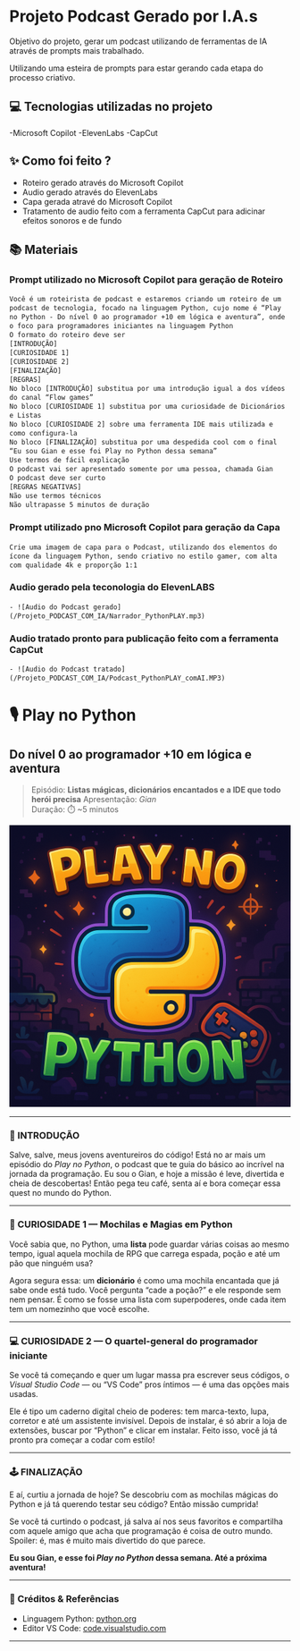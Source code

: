 # Projeto Podcast Gerado por I.A.s

Objetivo do projeto, gerar um podcast utilizando de ferramentas de IA através de prompts mais trabalhado.

Utilizando uma esteira de prompts para estar gerando cada etapa do processo criativo.

## 💻 Tecnologias utilizadas no projeto

-Microsoft Copilot
-ElevenLabs
-CapCut

## ✨ Como foi feito ?

- Roteiro gerado através do Microsoft Copilot
- Audio gerado através do ElevenLabs
- Capa gerada atravé do Microsoft Copilot
- Tratamento de audio feito com a ferramenta CapCut para adicinar efeitos sonoros e de fundo

## 📚 Materiais

### Prompt utilizado no Microsoft Copilot para geração de Roteiro
    Você é um roteirista de podcast e estaremos criando um roteiro de um podcast de tecnologia, focado na linguagem Python, cujo nome é “Play no Python - Do nível 0 ao programador +10 em lógica e aventura”, onde o foco para programadores iniciantes na linguagem Python
    O formato do roteiro deve ser
    [INTRODUÇÃO]
    [CURIOSIDADE 1]
    [CURIOSIDADE 2]
    [FINALIZAÇÃO]
    [REGRAS]
    No bloco [INTRODUÇÃO] substitua por uma introdução igual a dos vídeos do canal “Flow games”
    No bloco [CURIOSIDADE 1] substitua por uma curiosidade de Dicionários e Listas
    No bloco [CURIOSIDADE 2] sobre uma ferramenta IDE mais utilizada e como configura-la
    No bloco [FINALIZAÇÃO] substitua por uma despedida cool com o final “Eu sou Gian e esse foi Play no Python dessa semana”
    Use termos de fácil explicação
    O podcast vai ser apresentado somente por uma pessoa, chamada Gian
    O podcast deve ser curto
    [REGRAS NEGATIVAS]
    Não use termos técnicos
    Não ultrapasse 5 minutos de duração

### Prompt utilizado pno Microsoft Copilot para geração da Capa
    Crie uma imagem de capa para o Podcast, utilizando dos elementos do ícone da linguagem Python, sendo criativo no estilo gamer, com alta com qualidade 4k e proporção 1:1

### Audio gerado pela teconologia do ElevenLABS
    - ![Audio do Podcast gerado](/Projeto_PODCAST_COM_IA/Narrador_PythonPLAY.mp3)

### Audio tratado pronto para publicação feito com a ferramenta CapCut
    - ![Audio do Podcast tratado](/Projeto_PODCAST_COM_IA/Podcast_PythonPLAY_comAI.MP3)



# 🎙️ Play no Python
## Do nível 0 ao programador +10 em lógica e aventura

> Episódio: **Listas mágicas, dicionários encantados e a IDE que todo herói precisa**
> Apresentação: *Gian*  
> Duração: ⏱️ ~5 minutos

![Capa do Podcast - estilo gamer com ícone do Python](./Projeto_PODCAST_COM_IA/IMG/PLAYNOPYTHON_CAPA.png)

---

### 🔹 INTRODUÇÃO

Salve, salve, meus jovens aventureiros do código! Está no ar mais um episódio do *Play no Python*, o podcast que te guia do básico ao incrível na jornada da programação. Eu sou o Gian, e hoje a missão é leve, divertida e cheia de descobertas! Então pega teu café, senta aí e bora começar essa quest no mundo do Python.

---

### 🐍 CURIOSIDADE 1 — Mochilas e Magias em Python

Você sabia que, no Python, uma **lista** pode guardar várias coisas ao mesmo tempo, igual aquela mochila de RPG que carrega espada, poção e até um pão que ninguém usa?

Agora segura essa: um **dicionário** é como uma mochila encantada que já sabe onde está tudo. Você pergunta “cade a poção?” e ele responde sem nem pensar. É como se fosse uma lista com superpoderes, onde cada item tem um nomezinho que você escolhe.

---

### 💻 CURIOSIDADE 2 — O quartel-general do programador iniciante

Se você tá começando e quer um lugar massa pra escrever seus códigos, o *Visual Studio Code* — ou “VS Code” pros íntimos — é uma das opções mais usadas.

Ele é tipo um caderno digital cheio de poderes: tem marca-texto, lupa, corretor e até um assistente invisível. Depois de instalar, é só abrir a loja de extensões, buscar por “Python” e clicar em instalar. Feito isso, você já tá pronto pra começar a codar com estilo!

---

### 🕹️ FINALIZAÇÃO

E aí, curtiu a jornada de hoje? Se descobriu com as mochilas mágicas do Python e já tá querendo testar seu código? Então missão cumprida!

Se você tá curtindo o podcast, já salva aí nos seus favoritos e compartilha com aquele amigo que acha que programação é coisa de outro mundo. Spoiler: é, mas é muito mais divertido do que parece.

**Eu sou Gian, e esse foi *Play no Python* dessa semana. Até a próxima aventura!**

---

### 📌 Créditos & Referências

- Linguagem Python: [python.org](https://www.python.org/)
- Editor VS Code: [code.visualstudio.com](https://code.visualstudio.com/)

---
